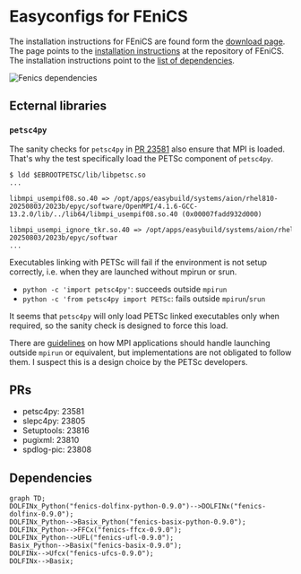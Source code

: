 # Easyconfigs for FEniCS

The installation instructions for FEniCS are found form the [download page](https://fenicsproject.org/download/). The page points to the [installation instructions](https://github.com/FEniCS/dolfinx#installation) at the repository of FEniCS. The installation instructions point to the [list of dependencies](https://docs.fenicsproject.org/dolfinx/main/python/installation).


![Fenics dependencies](resources/fenics-dolfinx-py-0.9.0-foss-2023b.svg)

## Ecternal libraries

### `petsc4py`

The sanity checks for `petsc4py` in [PR 23581](https://github.com/easybuilders/easybuild-easyconfigs/pull/23581) also ensure that MPI is loaded. That's why the test specifically load the PETSc component of `petsc4py`.


```console
$ ldd $EBROOTPETSC/lib/libpetsc.so
...
    libmpi_usempif08.so.40 => /opt/apps/easybuild/systems/aion/rhel810-20250803/2023b/epyc/software/OpenMPI/4.1.6-GCC-13.2.0/lib/../lib64/libmpi_usempif08.so.40 (0x00007fadd932d000)
    libmpi_usempi_ignore_tkr.so.40 => /opt/apps/easybuild/systems/aion/rhel810-20250803/2023b/epyc/softwar
...
``` 

Executables linking with PETSc will fail if the environment is not setup correctly, i.e. when they are launched without mpirun or srun.

- `python -c 'import petsc4py'`: succeeds outside `mpirun`
- `⁠python -c 'from petsc4py import PETSc`: fails outside `mpirun`/`srun`

It seems that `petsc4py` will only load PETSc linked executables only when required, so the sanity check is designed to force this load.

There are [guidelines](https://www.mpi-forum.org/docs/mpi-2.0/mpi-20-html/node112.htm) on how MPI applications should handle launching outside `mpirun` or equivalent, but implementations are not obligated to follow them. I suspect this is a design choice by the PETSc developers.

## PRs

- petsc4py: 23581
- slepc4py: 23805
- Setuptools: 23816
- pugixml: 23810
- spdlog-pic: 23808

## Dependencies

```mermaid
graph TD;
DOLFINx_Python("fenics-dolfinx-python-0.9.0")-->DOLFINx("fenics-dolfinx-0.9.0");
DOLFINx_Python-->Basix_Python("fenics-basix-python-0.9.0");
DOLFINx_Python-->FFCx("fenics-ffcx-0.9.0");
DOLFINx_Python-->UFL("fenics-ufl-0.9.0");
Basix_Python-->Basix("fenics-basix-0.9.0");
DOLFINx-->Ufcx("fenics-ufcs-0.9.0");
DOLFINx-->Basix;
```
